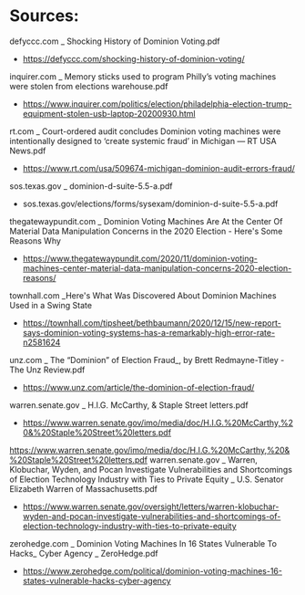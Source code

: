 Sources:
========

defyccc.com _ Shocking History of Dominion Voting.pdf
- https://defyccc.com/shocking-history-of-dominion-voting/

inquirer.com _ Memory sticks used to program Philly’s voting machines were stolen from elections warehouse.pdf
- https://www.inquirer.com/politics/election/philadelphia-election-trump-equipment-stolen-usb-laptop-20200930.html

rt.com _ Court-ordered audit concludes Dominion voting machines were intentionally designed to ‘create systemic fraud’ in Michigan — RT USA News.pdf
- https://www.rt.com/usa/509674-michigan-dominion-audit-errors-fraud/

sos.texas.gov _ dominion-d-suite-5.5-a.pdf
- sos.texas.gov/elections/forms/sysexam/dominion-d-suite-5.5-a.pdf

thegatewaypundit.com _ Dominion Voting Machines Are At the Center Of Material Data Manipulation Concerns in the 2020 Election - Here's Some Reasons Why
- https://www.thegatewaypundit.com/2020/11/dominion-voting-machines-center-material-data-manipulation-concerns-2020-election-reasons/

townhall.com _Here's What Was Discovered About Dominion Machines Used in a Swing State
- https://townhall.com/tipsheet/bethbaumann/2020/12/15/new-report-says-dominion-voting-systems-has-a-remarkably-high-error-rate-n2581624

unz.com _ The “Dominion” of Election Fraud_, by Brett Redmayne-Titley - The Unz Review.pdf
- https://www.unz.com/article/the-dominion-of-election-fraud/

warren.senate.gov _ H.I.G. McCarthy, & Staple Street letters.pdf
- https://www.warren.senate.gov/imo/media/doc/H.I.G.%20McCarthy,%20&%20Staple%20Street%20letters.pdf

https://www.warren.senate.gov/imo/media/doc/H.I.G.%20McCarthy,%20&%20Staple%20Street%20letters.pdf
warren.senate.gov _ Warren, Klobuchar, Wyden, and Pocan Investigate Vulnerabilities and Shortcomings of Election Technology Industry with Ties to Private Equity _ U.S. Senator Elizabeth Warren of Massachusetts.pdf
- https://www.warren.senate.gov/oversight/letters/warren-klobuchar-wyden-and-pocan-investigate-vulnerabilities-and-shortcomings-of-election-technology-industry-with-ties-to-private-equity

zerohedge.com _ Dominion Voting Machines In 16 States Vulnerable To Hacks_ Cyber Agency _ ZeroHedge.pdf
- https://www.zerohedge.com/political/dominion-voting-machines-16-states-vulnerable-hacks-cyber-agency
